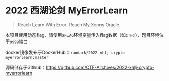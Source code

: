 # 2022 西湖论剑 MyErrorLearn

> Reach Learn With Error. Reach My Xenny Oracle.

本项目使用动态flag，请使用`$FLAG`环境变量传入flag数据（如`CTFd`），题目环境位于`9999`端口

docker镜像发布于DockerHub：`randark/2022-xhlj-crypto-myerrorlearn:master`

源码储存于Github：https://github.com/CTF-Archives/2022-xhlj-crypto-myerrorlearn
